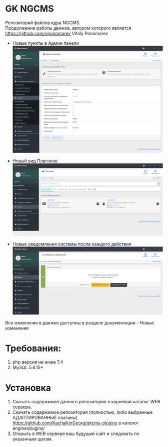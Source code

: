GK NGCMS
==========

Репозиторий файлов ядра NGCMS.<br>
Продолжение работы движка, автором которого является https://github.com/vponomarev Vitaly Ponomarev
<br>
- Новые пункты в Админ панели
![](https://github.com/KachalkinGeorg/gkcms/blob/main/docs/images/history/adminpanel_1.jpg?raw=true)

- Новый вид Плагинов
![](https://github.com/KachalkinGeorg/gkcms/blob/main/docs/images/history/adminpanel_5.jpg?raw=true)

- Новые уведомления системы после каждого действия
![](https://github.com/KachalkinGeorg/gkcms/blob/main/docs/images/history/notif_2.jpg?raw=true)

Все изменения в движке доступны в разделе документации - Новые изменения

# Требования:
1. php версия не ниже 7.4
2. MySQL 5.6.15+

# Установка
1. Скачать содержимое данного репозитория в корневой каталог WEB сервера.
2. Скачать содержимое репозитория (полностью, либо выбранные АДАПТИРОВАННЫЕ плагины) https://github.com/KachalkinGeorg/gkcms-plugins в каталог engine/plugins/
3. Открыть в WEB сервере ваш будущий сайт и следовать по указанным шагам.